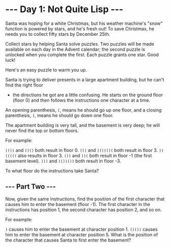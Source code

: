 # --- Day 1: Not Quite Lisp ---

Santa was hoping for a white Christmas, but his weather machine's "snow" function is powered by
stars, and he's fresh out! To save Christmas, he needs you to collect fifty stars by December 25th.

Collect stars by helping Santa solve puzzles. Two puzzles will be made available on each day in the
Advent calendar; the second puzzle is unlocked when you complete the first. Each puzzle grants one
star. Good luck!

Here's an easy puzzle to warm you up.

Santa is trying to deliver presents in a large apartment building, but he can't find the right floor

- the directions he got are a little confusing. He starts on the ground floor (floor 0) and then
  follows the instructions one character at a time.

An opening parenthesis, `(`, means he should go up one floor, and a closing parenthesis, `)`, means
he should go down one floor.

The apartment building is very tall, and the basement is very deep; he will never find the top or
bottom floors.

For example:

`(())` and `()()` both result in floor 0.
`(((` and `(()(()(` both result in floor 3.
`))(((((` also results in floor 3.
`())` and `))(` both result in floor -1 (the first basement level).
`)))` and `)())())` both result in floor -3.

To what floor do the instructions take Santa?

## --- Part Two ---

Now, given the same instructions, find the position of the first character that causes him to enter
the basement (floor -1). The first character in the instructions has position 1, the second
character has position 2, and so on.

For example:

`)` causes him to enter the basement at character position 1.
`()())` causes him to enter the basement at character position 5.
What is the position of the character that causes Santa to first enter the basement?
